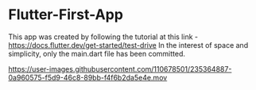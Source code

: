 # Flutter-First-App

This app was created by following the tutorial at this link - https://docs.flutter.dev/get-started/test-drive
In the interest of space and simplicity, only the main.dart file has been committed.

https://user-images.githubusercontent.com/110678501/235364887-0a960575-f5d9-46c8-89bb-f4f6b2da5e4e.mov

